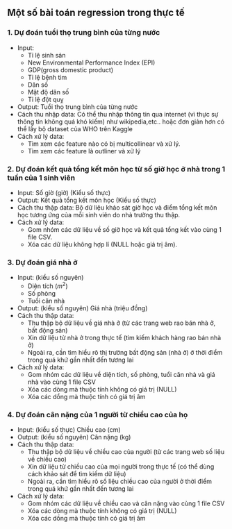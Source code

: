 ## Một số bài toán regression trong thực tế

### 1. Dự đoán tuổi thọ trung bình của từng nước

- Input:
    + Tỉ lệ sinh sản
    + New Environmental Performance Index (EPI)
    + GDP(gross domestic product)
    + Tỉ lệ bệnh tim
    + Dân số
    + Mật độ dân số
    + Tỉ lệ đột quỵ
- Output:
    Tuổi thọ trung bình của từng nước
- Cách thu nhập data:
    Có thể thu nhập thông tin qua internet (vì thực sự thông tin không quá khó kiếm) như wikipedia,etc.. hoặc đơn giản hơn có thể lấy bộ dataset của WHO trên Kaggle
- Cách xử lý data:
    + Tìm xem các feature nào có bị multicollinear và xử lý.
    + Tìm xem các feature là outliner và xử lý

### 2. Dự đoán kết quả tổng kết môn học từ số giờ học ở nhà trong 1 tuần của 1 sinh viên

- Input:
	  Số giờ (giờ) (Kiểu số thực)
- Output:
	  Kết quả tổng kết môn học (Kiểu số thực)
- Cách thu thập data:
	  Bộ dữ liệu khảo sát giờ học và điểm tổng kết môn học tương ứng của mỗi sinh viên do nhà trường thu thập.
- Cách xử lý data:
    + Gom nhóm các dữ liệu về số giờ học và kết quả tổng kết vào cùng 1 file CSV.
    + Xóa các dữ liệu không hợp lí (NULL hoặc giá trị âm).

### 3. Dự đoán giá nhà ở

- Input: (kiểu số nguyên)
    + Diện tích ($m^2$)
    + Số phòng
    + Tuổi căn nhà
 - Output: (kiểu số nguyên)
     Giá nhà (triệu đồng)
 - Cách thu thập data:
    + Thu thập bộ dữ liệu về giá nhà ở (từ các trang web rao bán nhà ở, bất động sản)
    + Xin dữ liệu từ nhà ở trong thực tế (tìm kiếm khách hàng rao bán nhà ở)
    + Ngoài ra, cần tìm hiểu rõ thị trường bất động sản (nhà ở) ở thời điểm trong quá khứ gần nhất đến tương lai
- Cách xử lý data:
    + Gom nhóm các dữ liệu về diện tích, số phòng, tuổi căn nhà và giá nhà vào cùng 1 file CSV
    + Xóa các dòng mà thuộc tính không có giá trị (NULL)
    + Xóa các dồng mà thuộc tính có giá trị âm
 
 ### 4. Dự đoán cân nặng của 1 người từ chiều cao của họ
 
 - Input: (kiểu số thực)
     Chiều cao (cm)
 - Output: (kiểu số nguyên)
     Cân nặng (kg)
 - Cách thu thập data:
    + Thu thập bộ dữ liệu về chiều cao của người (từ các trang web số liệu về chiều cao)
    + Xin dữ liệu từ chiều cao của mọi người trong thực tế (có thể dùng cách khảo sát để tìm kiếm dữ liệu)
    + Ngoài ra, cần tìm hiểu rõ số liệu chiều cao của người ở thời điểm trong quá khứ gần nhất đến tương lai
- Cách xử lý data:
    + Gom nhóm các dữ liệu về chiều cao và cân nặng vào cùng 1 file CSV
    + Xóa các dòng mà thuộc tính không có giá trị (NULL)
    + Xóa các dồng mà thuộc tính có giá trị âm

